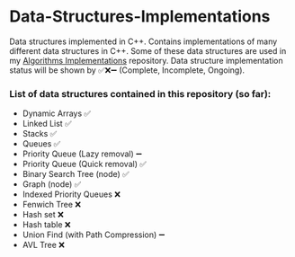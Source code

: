 # Data-Structures-Implementations
Data structures implemented in C++.
Contains implementations of many different data structures in C++.
Some of these data structures are used in my [Algorithms Implementations](https://github.com/AtinChing/Algorithms-Implementations) repository.
Data structure implementation status will be shown by ✅❌➖ (Complete, Incomplete, Ongoing).

### List of data structures contained in this repository (so far):
- Dynamic Arrays ✅
- Linked List ✅
- Stacks ✅
- Queues ✅
- Priority Queue (Lazy removal) ➖
- Priority Queue (Quick removal) ✅
- Binary Search Tree (node) ✅
- Graph (node) ✅
- Indexed Priority Queues ❌
- Fenwich Tree ❌
- Hash set ❌
- Hash table ❌
- Union Find (with Path Compression) ➖
- AVL Tree ❌
